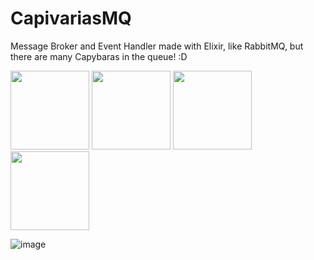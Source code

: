 # CapivariasMQ
Message Broker and Event Handler made with Elixir, like RabbitMQ, but there are many Capybaras in the queue! :D

<img src="https://github.com/user-attachments/assets/ba9324ff-7c01-4754-b229-be2f5e7ada47" height="126px"> <img src="https://github.com/user-attachments/assets/bb8a2954-d770-49e6-969d-c8740f356f79" height="126px"> <img src="https://github.com/user-attachments/assets/771f3ccb-47cb-4186-a28f-a2d728b8bffe" height="126px"> <img src="https://github.com/user-attachments/assets/3035b8eb-7590-4083-8afc-9305f33f2af4" height="126px">

![image](https://github.com/user-attachments/assets/7d8dc474-9786-4c47-aa1d-3d4e99af3d21)

